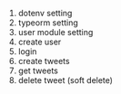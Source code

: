 1. dotenv setting
2. typeorm setting
3. user module setting
4. create user
5. login
6. create tweets
7. get tweets
8. delete tweet (soft delete)
